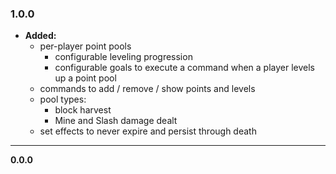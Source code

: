 ### 1.0.0

* **Added:**
    * per-player point pools
        * configurable leveling progression
        * configurable goals to execute a command when a player levels up a point pool
    * commands to add / remove / show points and levels
    * pool types:
        * block harvest
        * Mine and Slash damage dealt
    * set effects to never expire and persist through death 

---
    
**0.0.0**